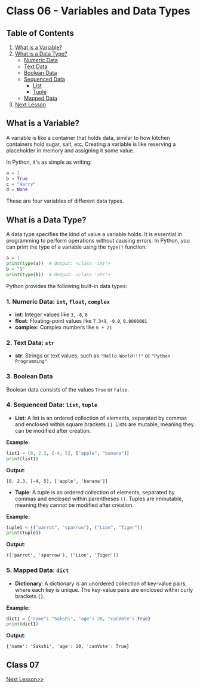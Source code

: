 # Class 06 - Variables and Data Types

## Table of Contents
1. [What is a Variable?](#what-is-a-variable)
2. [What is a Data Type?](#what-is-a-data-type)
    - [Numeric Data](#1-numeric-data)
    - [Text Data](#2-text-data)
    - [Boolean Data](#3-boolean-data)
    - [Sequenced Data](#4-sequenced-data)
        - [List](#list)
        - [Tuple](#tuple)
    - [Mapped Data](#5-mapped-data)
3. [Next Lesson](#next-lesson)

## What is a Variable?
A variable is like a container that holds data, similar to how kitchen containers hold sugar, salt, etc. Creating a variable is like reserving a placeholder in memory and assigning it some value.

In Python, it's as simple as writing:

```python
a = 1
b = True
c = "Harry"
d = None
```

These are four variables of different data types.

## What is a Data Type?
A data type specifies the kind of value a variable holds. It is essential in programming to perform operations without causing errors. In Python, you can print the type of a variable using the `type()` function:

```python
a = 1
print(type(a))  # Output: <class 'int'>
b = "1"
print(type(b))  # Output: <class 'str'>
```

Python provides the following built-in data types:

### 1. Numeric Data: `int`, `float`, `complex`

- **int**: Integer values like `3`, `-8`, `0`
- **float**: Floating-point values like `7.349`, `-9.0`, `0.0000001`
- **complex**: Complex numbers like `6 + 2i`

### 2. Text Data: `str`

- **str**: Strings or text values, such as `"Hello World!!!"` or `"Python Programming"`

### 3. Boolean Data

Boolean data consists of the values `True` or `False`.

### 4. Sequenced Data: `list`, `tuple`

- **List**: A list is an ordered collection of elements, separated by commas and enclosed within square brackets `[]`. Lists are mutable, meaning they can be modified after creation.

**Example:**
```python
list1 = [8, 2.3, [-4, 5], ["apple", "banana"]]
print(list1)
```

**Output**:
```
[8, 2.3, [-4, 5], ['apple', 'banana']]
```

- **Tuple**: A tuple is an ordered collection of elements, separated by commas and enclosed within parentheses `()`. Tuples are immutable, meaning they cannot be modified after creation.

**Example:**
```python
tuple1 = (("parrot", "sparrow"), ("Lion", "Tiger"))
print(tuple1)
```

**Output**:
```
(('parrot', 'sparrow'), ('Lion', 'Tiger'))
```

### 5. Mapped Data: `dict`

- **Dictionary**: A dictionary is an unordered collection of key-value pairs, where each key is unique. The key-value pairs are enclosed within curly brackets `{}`.

**Example:**
```python
dict1 = {"name": "Sakshi", "age": 20, "canVote": True}
print(dict1)
```

**Output**:
```
{'name': 'Sakshi', 'age': 20, 'canVote': True}
```

## Class 07
[Next Lesson>>](https://replit.com/@codewithharry/07-Day7-Exercise-1-Create-a-Calculator)